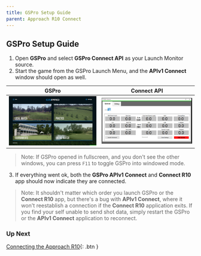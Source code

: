 ```yaml
---
title: GSPro Setup Guide
parent: Approach R10 Connect
---
```


## GSPro Setup Guide

1. Open **GSPro** and select **GSPro Connect API** as your Launch Monitor source.
2. Start the game from the GSPro Launch Menu, and the **APIv1 Connect** window should open as well.

| GSPro                                       | Connect API                                        |
| ------------------------------------------- | -------------------------------------------------- |
| <img src="/assets/GSPro.jpg" width="400" /> | <img src="/assets/APIv1Connect.jpg" width="400" /> |

> Note: If GSPro opened in fullscreen, and you don't see the other windows, you can press `F11` to toggle GSPro into windowed mode.

3. If everything went ok, both the **GSPro APIv1 Connect** and **Connect R10** app should now indicate they are connected.

> Note: It shouldn't matter which order you launch GSPro or the **Connect R10** app, but there's a bug with **APIv1 Connect**, where it won't reestablish a connection if the **Connect R10** application exits. If you find your self unable to send shot data, simply restart the GSPro or the **APIv1 Connect** application to reconnect.

### Up Next

[Connecting the Approach R10](./approach-r10.html){: .btn }
